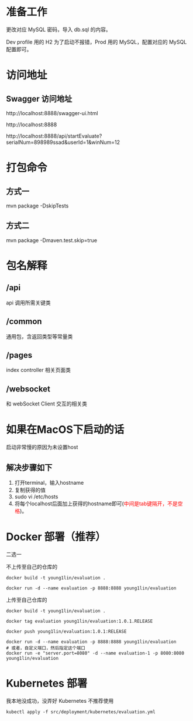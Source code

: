 # 准备工作

更改对应 MySQL 密码，导入 db.sql 的内容。

Dev profile 用的 H2 为了启动不报错，Prod 用的 MySQL，配置对应的 MySQL 配置即可。


# 访问地址
## Swagger 访问地址
http://localhost:8888/swagger-ui.html

http://localhost:8888

http://localhost:8888/api/startEvaluate?serialNum=898989ssad&userId=1&winNum=12

# 打包命令

## 方式一
mvn package -DskipTests
## 方式二
mvn package -Dmaven.test.skip=true

# 包名解释
## /api
api 调用所需关键类
## /common
通用包，含返回类型等常量类
## /pages
index controller 相关页面类
## /websocket
和 webSocket Client 交互的相关类
# 如果在MacOS下启动的话
启动非常慢的原因为未设置host
## 解决步骤如下
1.  打开terminal，输入hostname
2.  复制获得的值
3.  sudo vi /etc/hosts
4.  将每个localhost后面加上获得的hostname即可(<font color='red'>中间是tab键隔开，不是空格</font>)。

# Docker 部署（推荐）
二选一

不上传至自己的仓库的

```shell script
docker build -t young1lin/evaluation .

docker run -d --name evaluation -p 8888:8888 young1lin/evaluation
```
上传至自己仓库的
```shell script
docker build -t young1lin/evaluation .

docker tag evaluation young1lin/evaluation:1.0.1.RELEASE

docker push young1lin/evaluation:1.0.1:RELEASE

docker run -d --name evaluation -p 8888:8888 young1lin/evaluation
# 或者，自定义端口，然后指定这个端口
docker run -e "server.port=8080" -d --name evaluation-1 -p 8080:8080 young1lin/evaluation
```

# Kubernetes 部署
我本地没成功，没弄好 Kubernetes 不推荐使用
```shell script
kubectl apply -f src/deployment/kubernetes/evaluation.yml
```
